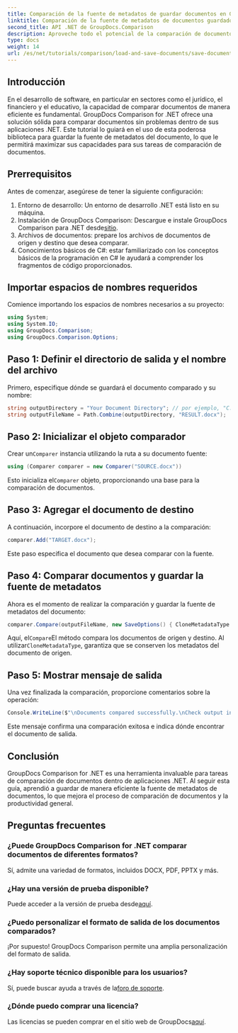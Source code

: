 ```yaml
---
title: Comparación de la fuente de metadatos de guardar documentos en GroupDocs para .NET
linktitle: Comparación de la fuente de metadatos de documentos guardados en GroupDocs para .NET
second_title: API .NET de GroupDocs.Comparison
description: Aproveche todo el potencial de la comparación de documentos en sus aplicaciones .NET aprovechando GroupDocs Comparison para .NET. Este tutorial paso a paso le muestra cómo comparar documentos sin esfuerzo, mientras se centra en guardar la fuente de metadatos del documento.
type: docs
weight: 14
url: /es/net/tutorials/comparison/load-and-save-documents/save-documents-metadata-source/
---
```

## Introducción

En el desarrollo de software, en particular en sectores como el jurídico, el financiero y el educativo, la capacidad de comparar documentos de manera eficiente es fundamental. GroupDocs Comparison for .NET ofrece una solución sólida para comparar documentos sin problemas dentro de sus aplicaciones .NET. Este tutorial lo guiará en el uso de esta poderosa biblioteca para guardar la fuente de metadatos del documento, lo que le permitirá maximizar sus capacidades para sus tareas de comparación de documentos.

## Prerrequisitos

Antes de comenzar, asegúrese de tener la siguiente configuración:

1. Entorno de desarrollo: Un entorno de desarrollo .NET está listo en su máquina.
2. Instalación de GroupDocs Comparison: Descargue e instale GroupDocs Comparison para .NET desde[sitio](https://releases.groupdocs.com/comparison/net/).
3. Archivos de documentos: prepare los archivos de documentos de origen y destino que desea comparar.
4. Conocimientos básicos de C#: estar familiarizado con los conceptos básicos de la programación en C# le ayudará a comprender los fragmentos de código proporcionados.

## Importar espacios de nombres requeridos

Comience importando los espacios de nombres necesarios a su proyecto:

```csharp
using System;
using System.IO;
using GroupDocs.Comparison;
using GroupDocs.Comparison.Options;
```

## Paso 1: Definir el directorio de salida y el nombre del archivo

Primero, especifique dónde se guardará el documento comparado y su nombre:

```csharp
string outputDirectory = "Your Document Directory"; // por ejemplo, "C:\Documentos"
string outputFileName = Path.Combine(outputDirectory, "RESULT.docx");
```

## Paso 2: Inicializar el objeto comparador

 Crear un`Comparer` instancia utilizando la ruta a su documento fuente:

```csharp
using (Comparer comparer = new Comparer("SOURCE.docx"))
```
 Esto inicializa el`Comparer` objeto, proporcionando una base para la comparación de documentos.

## Paso 3: Agregar el documento de destino

A continuación, incorpore el documento de destino a la comparación:

```csharp
comparer.Add("TARGET.docx");
```
Este paso especifica el documento que desea comparar con la fuente.

## Paso 4: Comparar documentos y guardar la fuente de metadatos

Ahora es el momento de realizar la comparación y guardar la fuente de metadatos del documento:

```csharp
comparer.Compare(outputFileName, new SaveOptions() { CloneMetadataType = MetadataType.Source });
```
 Aquí, el`Compare`El método compara los documentos de origen y destino. Al utilizar`CloneMetadataType`, garantiza que se conserven los metadatos del documento de origen.

## Paso 5: Mostrar mensaje de salida

Una vez finalizada la comparación, proporcione comentarios sobre la operación:

```csharp
Console.WriteLine($"\nDocuments compared successfully.\nCheck output in {outputDirectory}.");
```
Este mensaje confirma una comparación exitosa e indica dónde encontrar el documento de salida.

## Conclusión

GroupDocs Comparison for .NET es una herramienta invaluable para tareas de comparación de documentos dentro de aplicaciones .NET. Al seguir esta guía, aprendió a guardar de manera eficiente la fuente de metadatos de documentos, lo que mejora el proceso de comparación de documentos y la productividad general.

## Preguntas frecuentes

### ¿Puede GroupDocs Comparison for .NET comparar documentos de diferentes formatos?

Sí, admite una variedad de formatos, incluidos DOCX, PDF, PPTX y más.

### ¿Hay una versión de prueba disponible?

 Puede acceder a la versión de prueba desde[aquí](https://releases.groupdocs.com/).

### ¿Puedo personalizar el formato de salida de los documentos comparados?

¡Por supuesto! GroupDocs Comparison permite una amplia personalización del formato de salida.

### ¿Hay soporte técnico disponible para los usuarios?

 Sí, puede buscar ayuda a través de la[foro de soporte](https://forum.groupdocs.com/c/comparison/12).

### ¿Dónde puedo comprar una licencia?

 Las licencias se pueden comprar en el sitio web de GroupDocs[aquí](https://purchase.groupdocs.com/buy).
